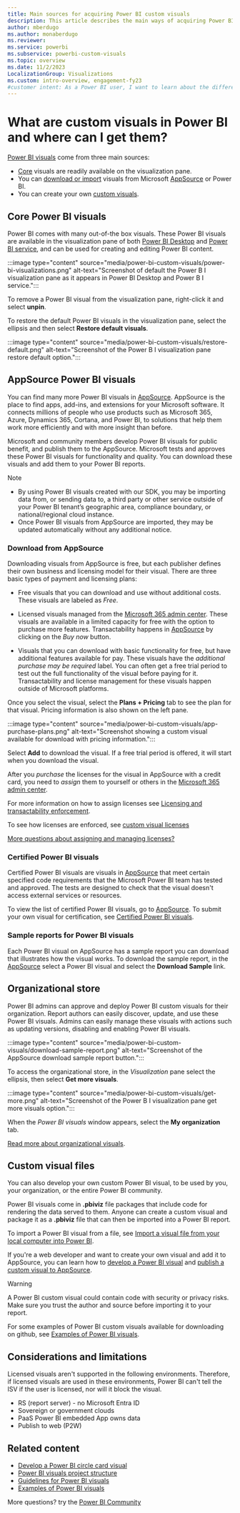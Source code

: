 ```yaml
---
title: Main sources for acquiring Power BI custom visuals
description: This article describes the main ways of acquiring Power BI custom visuals that you can use in your Power BI reports.
author: mberdugo
ms.author: monaberdugo
ms.reviewer:
ms.service: powerbi
ms.subservice: powerbi-custom-visuals
ms.topic: overview
ms.date: 11/2/2023
LocalizationGroup: Visualizations
ms.custom: intro-overview, engagement-fy23
#customer intent: As a Power BI user, I want to learn about the different sources for acquiring custom visuals so that I can enhance my Power BI reports.
---
```


# What are custom visuals in Power BI and where can I get them?

[Power BI visuals](../../visuals/power-bi-report-visualizations.md) come from three main sources:

* [Core](#core-power-bi-visuals) visuals are readily available on the visualization pane.
* You can [download or import](#appsource-power-bi-visuals) visuals from Microsoft [AppSource](https://appsource.microsoft.com/marketplace/apps?page=1&product=power-bi-visuals) or Power BI.
* You can create your own [custom visuals](#custom-visual-files).

## Core Power BI visuals

Power BI comes with many out-of-the box visuals. These Power BI visuals are available in the visualization pane of both [Power BI Desktop](https://powerbi.microsoft.com/desktop/) and [Power BI service](https://app.powerbi.com), and can be used for creating and editing Power BI content.

:::image type="content" source="media/power-bi-custom-visuals/power-bi-visualizations.png" alt-text="Screenshot of default the Power B I visualization pane as it appears in Power BI Desktop and Power B I service.":::

To remove a Power BI visual from the visualization pane, right-click it and select **unpin**.

To restore the default Power BI visuals in the visualization pane, select the ellipsis and then select **Restore default visuals**.

:::image type="content" source="media/power-bi-custom-visuals/restore-default.png" alt-text="Screenshot of the Power B I visualization pane restore default option.":::

## AppSource Power BI visuals

You can find many more Power BI visuals in [AppSource](https://appsource.microsoft.com/marketplace/apps?product=power-bi-visuals). AppSource is the place to find apps, add-ins, and extensions for your Microsoft software. It connects millions of people who use products such as Microsoft 365, Azure, Dynamics 365, Cortana, and Power BI, to solutions that help them work more efficiently and with more insight than before.

Microsoft and community members develop Power BI visuals for public benefit, and publish them to the AppSource. Microsoft tests and approves these Power BI visuals for functionality and quality. You can download these visuals and add them to your Power BI reports.

>[!NOTE]
>
> * By using Power BI visuals created with our SDK, you may be importing data from, or sending data to, a third party or other service outside of your Power BI tenant’s geographic area, compliance boundary, or national/regional cloud instance.
> * Once Power BI visuals from AppSource are imported, they may be updated automatically without any additional notice.

### Download from AppSource

Downloading visuals from AppSource is free, but each publisher defines their own business and licensing model for their visual. There are three basic types of payment and licensing plans:

* Free visuals that you can download and use without additional costs. These visuals are labeled as *Free*.

* Licensed visuals managed from the  [Microsoft 365 admin center](/microsoft-365/admin/admin-overview/admin-center-overview). These visuals are available in a limited capacity for free with the option to purchase more features. Transactability happens in [AppSource](https://appsource.microsoft.com/marketplace/apps?product=power-bi-visuals) by clicking on the *Buy now* button.

* Visuals that you can download with basic functionality for free, but have additional features available for pay. These visuals have the *additional purchase may be required* label. You can often get a free trial period to test out the full functionality of the visual before paying for it. Transactability and license management for these visuals happen outside of Microsoft platforms.

Once you select the visual, select the **Plans + Pricing** tab to see the plan for that visual. Pricing information is also shown on the left pane.

:::image type="content" source="media/power-bi-custom-visuals/app-purchase-plans.png" alt-text="Screenshot showing a custom visual available for download with pricing information.":::

Select **Add** to download the visual. If a free trial period is offered, it will start when you download the visual.

After you *purchase* the licenses for the visual in AppSource with a credit card, you need to *assign* them to yourself or others in the [Microsoft 365 admin center](/microsoft-365/admin/admin-overview/admin-center-overview).

For more information on how to assign licenses see [Licensing and transactability enforcement](licensing-api.md).

To see how licenses are enforced, see [custom visual licenses](./custom-visual-licenses.md)

[More questions about assigning and managing licenses?](./licensing-faq.yml)

### Certified Power BI visuals

Certified Power BI visuals are visuals in [AppSource](https://appsource.microsoft.com/marketplace/apps?page=1&product=power-bi-visuals) that meet certain specified code requirements that the Microsoft Power BI team has tested and approved. The tests are designed to check that the visual doesn't access external services or resources.

To view the list of certified Power BI visuals, go to [AppSource](https://appsource.microsoft.com/marketplace/apps?page=1&product=power-bi-visuals).
To submit your own visual for certification, see [Certified Power BI visuals](power-bi-custom-visuals-certified.md).

### Sample reports for Power BI visuals

Each Power BI visual on AppSource has a sample report you can download that illustrates how the visual works. To download the sample report, in the [AppSource](https://appsource.microsoft.com/marketplace/apps?page=1&product=power-bi-visuals) select a Power BI visual and select the **Download Sample** link.

## Organizational store

Power BI admins can approve and deploy Power BI custom visuals for their organization. Report authors can easily discover, update, and use these Power BI visuals. Admins can easily manage these visuals with actions such as updating versions, disabling and enabling Power BI visuals.

:::image type="content" source="media/power-bi-custom-visuals/download-sample-report.png" alt-text="Screenshot of the AppSource download sample report button.":::

To access the organizational store, in the *Visualization* pane select the ellipsis, then select **Get more visuals**.

:::image type="content" source="media/power-bi-custom-visuals/get-more.png" alt-text="Screenshot of the Power B I visualization pane get more visuals option.":::

When the *Power BI visuals* window appears, select the **My organization** tab.

[Read more about organizational visuals](power-bi-custom-visuals-organization.md).

## Custom visual files

You can also develop your own custom Power BI visual, to be used by you, your organization, or the entire Power BI community.

Power BI visuals come in **.pbiviz** file packages that include code for rendering the data served to them. Anyone can create a custom visual and package it as a **.pbiviz** file that can then be imported into a Power BI report.

To import a Power BI visual from a file, see [Import a visual file from your local computer into Power BI](import-visual.md#import-a-visual-file-from-your-local-computer-into-power-bi).

If you're a web developer and want to create your own visual and add it to AppSource, you can learn how to [develop a Power BI visual](develop-circle-card.md) and [publish a custom visual to AppSource](office-store.md).

> [!WARNING]
> A Power BI custom visual could contain code with security or privacy risks. Make sure you trust the author and source before importing it to your report.

For some examples of Power BI custom visuals available for downloading on github, see [Examples of Power BI visuals](./samples.md).

## Considerations and limitations

Licensed visuals aren't supported in the following environments. Therefore, if licensed visuals are used in these environments, Power BI can't tell the ISV if the user is licensed, nor will it block the visual.

* RS (report server) - no Microsoft Entra ID
* Sovereign or government clouds
* PaaS Power BI embedded App owns data
* Publish to web (P2W)

## Related content

* [Develop a Power BI circle card visual](develop-circle-card.md)
* [Power BI visuals project structure](visual-project-structure.md)
* [Guidelines for Power BI visuals](guidelines-powerbi-visuals.md)
* [Examples of Power BI visuals](./samples.md)

More questions? try the [Power BI Community](https://community.powerbi.com/)
